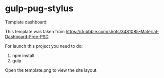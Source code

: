 # gulp-pug-stylus
Template dashboard

This template was taken from https://dribbble.com/shots/3481085-Material-Dashboard-Free-PSD

For launch this project you need to do:
1) npm install
2) gulp

Open the template.png to view the site layout.
